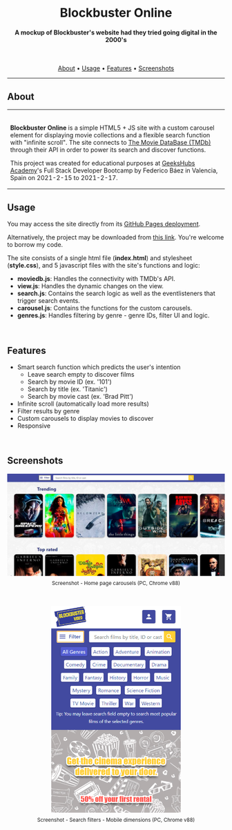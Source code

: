 <h1 align="center">
  <br>Blockbuster Online
</h1>

<h4 align="center">A mockup of Blockbuster's website had they tried going digital in the 2000's</h4>

<br>
<p align="center">
  <a href="#about">About</a> •
  <a href="#usage">Usage</a> •
  <a href="#features">Features</a> •
  <a href="#screenshots">Screenshots</a>
</p>

---

## About

<table>
<tr>
<td>
<br>

**Blockbuster Online** is a simple HTML5 + JS site with a custom carousel element for displaying movie collections and a flexible search function with "infinite scroll". The site connects to <a href="https://www.themoviedb.org/">The Movie DataBase (TMDb)</a> through their API in order to power its search and discover functions.

This project was created for educational purposes at <a href="https://geekshubsacademy.com/">GeeksHubs Academy</a>'s Full Stack Developer Bootcamp by Federico Báez in Valencia, Spain on 2021-2-15 to 2021-2-17.


</td>
</tr>
</table>

## Usage

You may access the site directly from its <a href="https://fbgoode.github.io/blockbuster-online">GitHub Pages deployment</a>.

Alternatively, the project may be downloaded from <a href="https://github.com/fbgoode/blockbuster-online/archive/main.zip">this link</a>. You're welcome to borrow my code.

The site consists of a single html file (<b>index.html</b>) and stylesheet (<b>style.css</b>), and 5 javascript files with the site's functions and logic:
* <b>moviedb.js</b>: Handles the connectivity with TMDb's API.
* <b>view.js</b>: Handles the dynamic changes on the view.
* <b>search.js</b>: Contains the search logic as well as the eventlisteners that trigger search events.
* <b>carousel.js</b>: Contains the functions for the custom carousels.
* <b>genres.js</b>: Handles filtering by genre - genre IDs, filter UI and logic.


<br>

## Features

* Smart search function which predicts the user's intention
    * Leave search empty to discover films
    * Search by movie ID (ex. '101')
    * Search by title (ex. 'Titanic')
    * Search by movie cast (ex. 'Brad Pitt')
* Infinite scroll (automatically load more results)
* Filter results by genre
* Custom carousels to display movies to discover
* Responsive

<br>

## Screenshots
<p align="center">
<img src="img/screenshot-home.jpg" width=800><br>
<sub>Screenshot - Home page carousels (PC, Chrome v88)</sub>
</p>
<br>
<p align="center">
<img src="img/screenshot-search-mobile.png" width=300><br>
<sub>Screenshot - Search filters - Mobile dimensions (PC, Chrome v88)</sub>
</p>